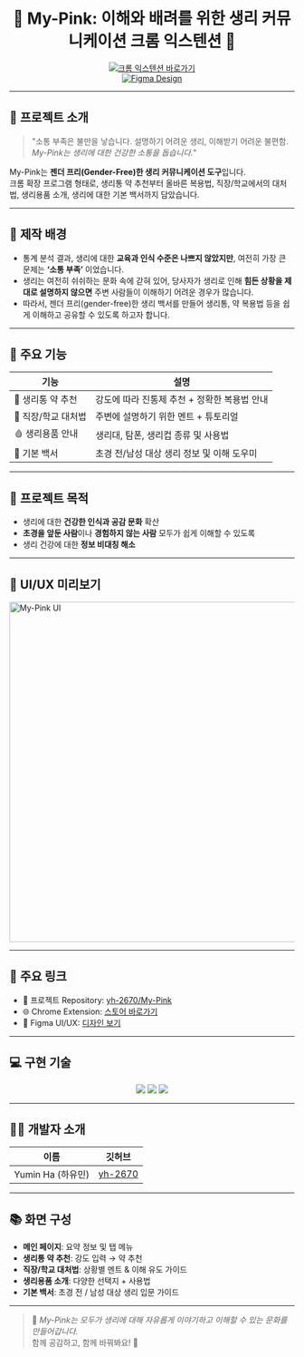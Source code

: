 <div align="center">

# 🌸 My-Pink: 이해와 배려를 위한 생리 커뮤니케이션 크롬 익스텐션 🌸

[![크롬 익스텐션 바로가기](https://img.shields.io/badge/Install%20Extension-DD0B78?style=for-the-badge&logo=google-chrome&logoColor=white)](https://chromewebstore.google.com/detail/ibgkanfoffngfinbjajdbjlkmhgicjmo?utm_source=item-share-cb)  
[![Figma Design](https://img.shields.io/badge/Figma-UI%2FUX%20Design-%23F24E1E?style=for-the-badge&logo=figma&logoColor=white)](https://www.figma.com/design/iA21JImPj1RVOfVQGdW4Nh/%EC%9C%A0%EB%AF%BC_%EB%94%94%EC%9E%90%EC%9D%B8?node-id=102-2&p=f&t=SyRq6AHQUGDmBkOR-0)

</div>

---

## 📌 프로젝트 소개

> "소통 부족은 불만을 낳습니다. 설명하기 어려운 생리, 이해받기 어려운 불편함.  
> _My-Pink는 생리에 대한 건강한 소통을 돕습니다._"

My-Pink는 **젠더 프리(Gender-Free)한 생리 커뮤니케이션 도구**입니다.  
크롬 확장 프로그램 형태로, 생리통 약 추천부터 올바른 복용법, 직장/학교에서의 대처법, 생리용품 소개, 생리에 대한 기본 백서까지 담았습니다.


---

## 🎯 제작 배경

- 통계 분석 결과, 생리에 대한 **교육과 인식 수준은 나쁘지 않았지만**, 여전히 가장 큰 문제는 **‘소통 부족’** 이었습니다.
- 생리는 여전히 쉬쉬하는 문화 속에 갇혀 있어, 당사자가 생리로 인해 **힘든 상황을 제대로 설명하지 않으면** 주변 사람들이 이해하기 어려운 경우가 많습니다.
- 따라서, 젠더 프리(gender-free)한 생리 백서를 만들어 생리통, 약 복용법 등을 쉽게 이해하고 공유할 수 있도록 하고자 합니다. 
 



---

## 🧩 주요 기능

| 기능 | 설명 |
|------|------|
| 💊 생리통 약 추천 | 강도에 따라 진통제 추천 + 정확한 복용법 안내 |
| 🏢 직장/학교 대처법 | 주변에 설명하기 위한 멘트 + 튜토리얼 |
| 🩸 생리용품 안내 | 생리대, 탐폰, 생리컵 종류 및 사용법 |
| 📘 기본 백서 | 초경 전/남성 대상 생리 정보 및 이해 도우미 |

---

## 🎯 프로젝트 목적

- 생리에 대한 **건강한 인식과 공감 문화** 확산
- **초경을 앞둔 사람**이나 **경험하지 않는 사람** 모두가 쉽게 이해할 수 있도록
- 생리 건강에 대한 **정보 비대칭 해소**

---

## 📸 UI/UX 미리보기

<img width="600" alt="My-Pink UI" src="https://github.com/user-attachments/assets/e371518b-7a1d-4434-8ca5-2fba2ef191bb" />

---

## 🔗 주요 링크

- 📂 프로젝트 Repository: [yh-2670/My-Pink](https://github.com/yh-2670/My-Pink.git)
- 🌐 Chrome Extension: [스토어 바로가기](https://chromewebstore.google.com/detail/ibgkanfoffngfinbjajdbjlkmhgicjmo?utm_source=item-share-cb)
- 🎨 Figma UI/UX: [디자인 보기](https://www.figma.com/design/iA21JImPj1RVOfVQGdW4Nh/%EC%9C%A0%EB%AF%BC_%EB%94%94%EC%9E%90%EC%9D%B8?node-id=102-2&p=f&t=SyRq6AHQUGDmBkOR-0)

---

## 💻 구현 기술

<p align="center">
  <img src="https://img.shields.io/badge/HTML5-E34F26?style=for-the-badge&logo=html5&logoColor=white"/>
  <img src="https://img.shields.io/badge/CSS3-1572B6?style=for-the-badge&logo=css3&logoColor=white"/>
  <img src="https://img.shields.io/badge/JavaScript-F7DF1E?style=for-the-badge&logo=javascript&logoColor=black"/>
</p>

---

## 👩‍🎓 개발자 소개

| 이름 | 깃허브 |
|------|--------|
| Yumin Ha (하유민) | [yh-2670](https://github.com/yh-2670) |

---

## 📚 화면 구성

- **메인 페이지**: 요약 정보 및 탭 메뉴
- **생리통 약 추천**: 강도 입력 → 약 추천
- **직장/학교 대처법**: 상황별 멘트 & 이해 유도 가이드
- **생리용품 소개**: 다양한 선택지 + 사용법
- **기본 백서**: 초경 전 / 남성 대상 생리 입문 가이드

---

> 🙌 _My-Pink는 모두가 생리에 대해 자유롭게 이야기하고 이해할 수 있는 문화를 만들어갑니다._  
> 함께 공감하고, 함께 바꿔봐요! 💖
